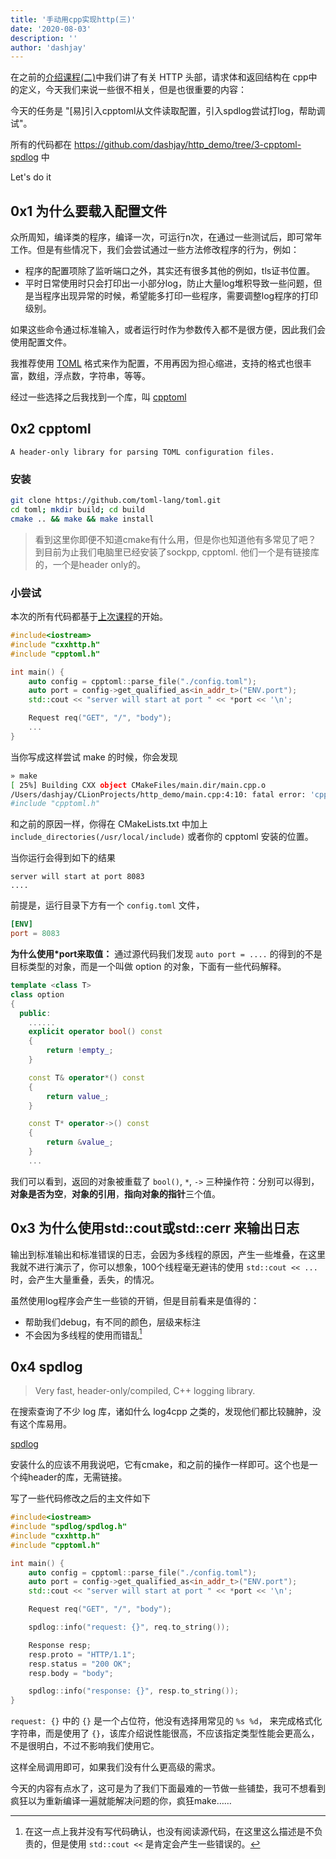 ```yaml
---
title: '手动用cpp实现http(三)'
date: '2020-08-03'
description: ''
author: 'dashjay'
---
```




在之前的[介绍课程(二)](https://github.com/dashjay/http_demo/tree/2-http-request-response)中我们讲了有关 HTTP 头部，请求体和返回结构在 cpp中的定义，今天我们来说一些很不相关，但是也很重要的内容：

今天的任务是 "[易]引入cpptoml从文件读取配置，引入spdlog尝试打log，帮助调试"。

所有的代码都在 <https://github.com/dashjay/http_demo/tree/3-cpptoml-spdlog> 中

Let's do it

## 0x1 为什么要载入配置文件

众所周知，编译类的程序，编译一次，可运行n次，在通过一些测试后，即可常年工作。但是有些情况下，我们会尝试通过一些方法修改程序的行为，例如：

- 程序的配置项除了监听端口之外，其实还有很多其他的例如，tls证书位置。
- 平时日常使用时只会打印出一小部分log，防止大量log堆积导致一些问题，但是当程序出现异常的时候，希望能多打印一些程序，需要调整log程序的打印级别。

如果这些命令通过标准输入，或者运行时作为参数传入都不是很方便，因此我们会使用配置文件。

我推荐使用 [TOML](https://github.com/toml-lang/toml) 格式来作为配置，不用再因为担心缩进，支持的格式也很丰富，数组，浮点数，字符串，等等。

经过一些选择之后我找到一个库，叫 [cpptoml](https://github.com/skystrife/cpptoml)

## 0x2 cpptoml

`A header-only library for parsing TOML configuration files.`

### 安装

```bash
git clone https://github.com/toml-lang/toml.git
cd toml; mkdir build; cd build
cmake .. && make && make install
```

> 看到这里你即便不知道cmake有什么用，但是你也知道他有多常见了吧？
> 到目前为止我们电脑里已经安装了sockpp, cpptoml. 他们一个是有链接库的，一个是header only的。

### 小尝试

本次的所有代码都基于[上次课程](https://github.com/dashjay/http_demo/tree/2-http-request-response)的开始。

```cpp
#include<iostream>
#include "cxxhttp.h"
#include "cpptoml.h"

int main() {
    auto config = cpptoml::parse_file("./config.toml");
    auto port = config->get_qualified_as<in_addr_t>("ENV.port");
    std::cout << "server will start at port " << *port << '\n';

    Request req("GET", "/", "body");
    ...
}
```

当你写成这样尝试 make 的时候，你会发现

```bash
» make
[ 25%] Building CXX object CMakeFiles/main.dir/main.cpp.o
/Users/dashjay/CLionProjects/http_demo/main.cpp:4:10: fatal error: 'cpptoml.h' file not found
#include "cpptoml.h"
```

和之前的原因一样，你得在 CMakeLists.txt 中加上 `include_directories(/usr/local/include)` 或者你的 cpptoml 安装的位置。

当你运行会得到如下的结果

```text
server will start at port 8083
....
```

前提是，运行目录下方有一个 `config.toml` 文件，

```toml
[ENV]
port = 8083
```

**为什么使用*port来取值：** 通过源代码我们发现 `auto port = ....` 的得到的不是目标类型的对象，而是一个叫做 option 的对象，下面有一些代码解释。

```cpp
template <class T>
class option
{
  public:
    ......  
    explicit operator bool() const
    {
        return !empty_;
    }

    const T& operator*() const
    {
        return value_;
    }

    const T* operator->() const
    {
        return &value_;
    }
    ...
```

我们可以看到，返回的对象被重载了 `bool()`, `*`, `->` 三种操作符：分别可以得到， **对象是否为空**，**对象的引用**，**指向对象的指针**三个值。

## 0x3 为什么使用std::cout或std::cerr 来输出日志

输出到标准输出和标准错误的日志，会因为多线程的原因，产生一些堆叠，在这里我就不进行演示了，你可以想象，100个线程毫无避讳的使用 `std::cout << ...` 时，会产生大量重叠，丢失，的情况。

虽然使用log程序会产生一些锁的开销，但是目前看来是值得的：

- 帮助我们debug，有不同的颜色，层级来标注
- 不会因为多线程的使用而错乱[^1]

## 0x4 spdlog

> Very fast, header-only/compiled, C++ logging library.

在搜索查询了不少 log 库，诸如什么 log4cpp 之类的，发现他们都比较臃肿，没有这个库易用。

[spdlog](https://github.com/gabime/spdlog)

安装什么的应该不用我说吧，它有cmake，和之前的操作一样即可。这个也是一个纯header的库，无需链接。

写了一些代码修改之后的主文件如下

```cpp
#include<iostream>
#include "spdlog/spdlog.h"
#include "cxxhttp.h"
#include "cpptoml.h"

int main() {
    auto config = cpptoml::parse_file("./config.toml");
    auto port = config->get_qualified_as<in_addr_t>("ENV.port");
    std::cout << "server will start at port " << *port << '\n';

    Request req("GET", "/", "body");

    spdlog::info("request: {}", req.to_string());

    Response resp;
    resp.proto = "HTTP/1.1";
    resp.status = "200 OK";
    resp.body = "body";

    spdlog::info("response: {}", resp.to_string());
}
```

`request: {}` 中的 `{}` 是一个占位符，他没有选择用常见的 `%s %d`， 来完成格式化字符串，而是使用了 `{}`，该库介绍说性能很高，不应该指定类型性能会更高么，不是很明白，不过不影响我们使用它。

这样全局调用即可，如果我们没有什么更高级的需求。

今天的内容有点水了，这可是为了我们下面最难的一节做一些铺垫，我可不想看到疯狂以为重新编译一遍就能解决问题的你，疯狂make……

[^1]: 在这一点上我并没有写代码确认，也没有阅读源代码，在这里这么描述是不负责的，但是使用 `std::cout <<` 是肯定会产生一些错误的。
